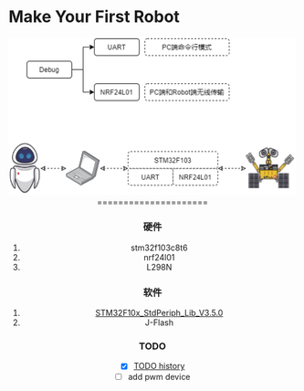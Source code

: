 Make Your First Robot
=====================
<div align="center"> 
<img src="https://github.com/JiauZhang/FiBot/blob/master/doc/media/FiBot-diagram.png" 
</div>
=====================

### 硬件
1. stm32f103c8t6
2. nrf24l01
3. L298N

### 软件
1. [STM32F10x_StdPeriph_Lib_V3.5.0](https://www.stmcu.org.cn/document/detail/index/id-213160)
2. J-Flash

### TODO
- [x] [TODO history](doc/TODO.md)
- [ ] add pwm device
